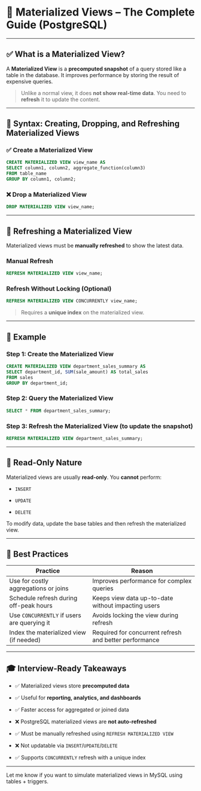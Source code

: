 

# 🧠 Materialized Views – The Complete Guide (PostgreSQL)

---

## ✅ What is a Materialized View?

A **Materialized View** is a **precomputed snapshot** of a query stored like a table in the database. It improves performance by storing the result of expensive queries.

> Unlike a normal view, it does **not show real-time data**. You need to **refresh** it to update the content.

---

## 🔧 Syntax: Creating, Dropping, and Refreshing Materialized Views

### ✅ Create a Materialized View

```sql
CREATE MATERIALIZED VIEW view_name AS
SELECT column1, column2, aggregate_function(column3)
FROM table_name
GROUP BY column1, column2;
```

### ❌ Drop a Materialized View

```sql
DROP MATERIALIZED VIEW view_name;
```

---

## 🔄 Refreshing a Materialized View

Materialized views must be **manually refreshed** to show the latest data.

### Manual Refresh

```sql
REFRESH MATERIALIZED VIEW view_name;
```

### Refresh Without Locking (Optional)

```sql
REFRESH MATERIALIZED VIEW CONCURRENTLY view_name;
```

> Requires a **unique index** on the materialized view.

---

## 🧪 Example

### Step 1: Create the Materialized View

```sql
CREATE MATERIALIZED VIEW department_sales_summary AS
SELECT department_id, SUM(sale_amount) AS total_sales
FROM sales
GROUP BY department_id;
```

### Step 2: Query the Materialized View

```sql
SELECT * FROM department_sales_summary;
```

### Step 3: Refresh the Materialized View (to update the snapshot)

```sql
REFRESH MATERIALIZED VIEW department_sales_summary;
```

---

## 🔐 Read-Only Nature

Materialized views are usually **read-only**. You **cannot** perform:

- `INSERT`
    
- `UPDATE`
    
- `DELETE`
    

To modify data, update the base tables and then refresh the materialized view.

---

## 📃 Best Practices

|Practice|Reason|
|---|---|
|Use for costly aggregations or joins|Improves performance for complex queries|
|Schedule refresh during off-peak hours|Keeps view data up-to-date without impacting users|
|Use `CONCURRENTLY` if users are querying it|Avoids locking the view during refresh|
|Index the materialized view (if needed)|Required for concurrent refresh and better performance|

---

## 🎓 Interview-Ready Takeaways

- ✅ Materialized views store **precomputed data**
    
- ✅ Useful for **reporting, analytics, and dashboards**
    
- ✅ Faster access for aggregated or joined data
    
- ❌ PostgreSQL materialized views are **not auto-refreshed**
    
- ✅ Must be manually refreshed using `REFRESH MATERIALIZED VIEW`
    
- ❌ Not updatable via `INSERT`/`UPDATE`/`DELETE`
    
- ✅ Supports `CONCURRENTLY` refresh with a unique index
    

---

Let me know if you want to simulate materialized views in MySQL using tables + triggers.
